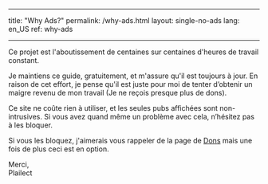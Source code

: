 * * *

title: "Why Ads?" permalink: /why-ads.html layout: single-no-ads lang: en_US ref: why-ads

* * *

Ce projet est l'aboutissement de centaines sur centaines d'heures de travail constant.

Je maintiens ce guide, gratuitement, et m'assure qu'il est toujours à jour. En raison de cet effort, je pense qu'il est juste pour moi de tenter d’obtenir un maigre revenu de mon travail (Je ne reçois presque plus de dons).

Ce site ne coûte rien à utiliser, et les seules pubs affichées sont non-intrusives. Si vous avez quand même un problème avec cela, n’hésitez pas à les bloquer.

Si vous les bloquez, j'aimerais vous rappeler de la page de [Dons](donations) mais une fois de plus ceci est en option.

Merci,  
Plailect